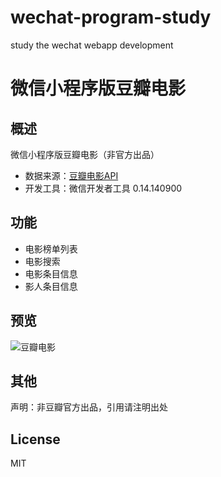 # wechat-program-study
study the wechat webapp development
# 微信小程序版豆瓣电影

## 概述
微信小程序版豆瓣电影（非官方出品）
- 数据来源：[豆瓣电影API](https://developers.douban.com/wiki/?title=movie_v2)
- 开发工具：微信开发者工具 0.14.140900


## 功能
- 电影榜单列表
- 电影搜索
- 电影条目信息
- 影人条目信息

## 预览
![豆瓣电影](https://github.com/szjSmiling/wechat-program-study/tree/master/images/douban-movie.gif)

## 其他
声明：非豆瓣官方出品，引用请注明出处

## License
MIT

